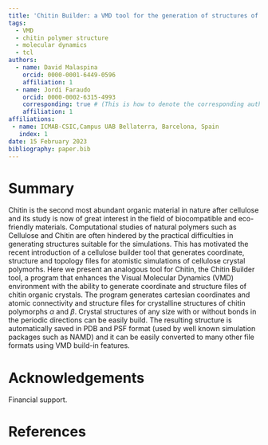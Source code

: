 ```yaml
---
title: 'Chitin Builder: a VMD tool for the generation of structures of chitin molecular crystals for atomistic simulations'
tags:
  - VMD
  - chitin polymer structure
  - molecular dynamics
  - tcl
authors:
  - name: David Malaspina
    orcid: 0000-0001-6449-0596
    affiliation: 1
  - name: Jordi Faraudo
    orcid: 0000-0002-6315-4993
    corresponding: true # (This is how to denote the corresponding author)
    affiliation: 1
affiliations:
 - name: ICMAB-CSIC,Campus UAB Bellaterra, Barcelona, Spain
   index: 1
date: 15 February 2023
bibliography: paper.bib
---
```


# Summary
Chitin is the second most abundant organic material in nature after cellulose and its study is now of great interest in the field of biocompatible and eco-friendly materials. 
Computational studies of natural polymers such as Cellulose and Chitin are often hindered by the practical difficulties in generating structures suitable for the simulations.
This has motivated the recent introduction of a cellulose builder tool that generates coordinate, structure and topology files for atomistic simulations of cellulose crystal polymorhs.
Here we present an analogous tool for Chitin, the Chitin Builder tool, a program that enhances the Visual Molecular Dynamics (VMD) environment with the ability to generate coordinate and structure files of chitin organic crystals.
The program generates cartesian coordinates and atomic connectivity and structure files for crystalline structures of chitin polymorphs $\alpha$ and $\beta$.
Crystal structures of any size with or without bonds in the periodic directions can be easily build.
The resulting structure is automatically saved in PDB and PSF format (used by well known simulation packages such as NAMD) and it can be easily converted to many other file formats using VMD build-in features.

# Acknowledgements

Financial support.

# References
